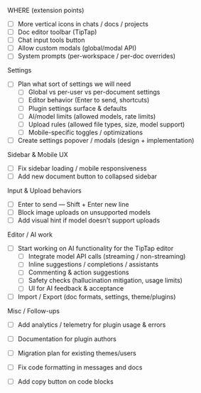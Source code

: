 WHERE (extension points)

-   [ ] More vertical icons in chats / docs / projects
-   [ ] Doc editor toolbar (TipTap)
-   [ ] Chat input tools button
-   [ ] Allow custom modals (global/modal API)
-   [ ] System prompts (per-workspace / per-doc overrides)

Settings

-   [ ] Plan what sort of settings we will need
    -   [ ] Global vs per-user vs per-document settings
    -   [ ] Editor behavior (Enter to send, shortcuts)
    -   [ ] Plugin settings surface & defaults
    -   [ ] AI/model limits (allowed models, rate limits)
    -   [ ] Upload rules (allowed file types, size, model support)
    -   [ ] Mobile-specific toggles / optimizations
-   [ ] Create settings popover / modals (design + implementation)

Sidebar & Mobile UX

-   [ ] Fix sidebar loading / mobile responsiveness
-   [ ] Add new document button to collapsed sidebar

Input & Upload behaviors

-   [ ] Enter to send — Shift + Enter new line
-   [ ] Block image uploads on unsupported models
-   [ ] Add visual hint if model doesn’t support uploads

Editor / AI work

-   [ ] Start working on AI functionality for the TipTap editor
    -   [ ] Integrate model API calls (streaming / non-streaming)
    -   [ ] Inline suggestions / completions / assistants
    -   [ ] Commenting & action suggestions
    -   [ ] Safety checks (hallucination mitigation, usage limits)
    -   [ ] UI for AI feedback & acceptance
-   [ ] Import / Export (doc formats, settings, theme/plugins)

Misc / Follow-ups

-   [ ] Add analytics / telemetry for plugin usage & errors
-   [ ] Documentation for plugin authors
-   [ ] Migration plan for existing themes/users

-   [ ] Fix code formatting in messages and docs
-   [ ] Add copy button on code blocks
